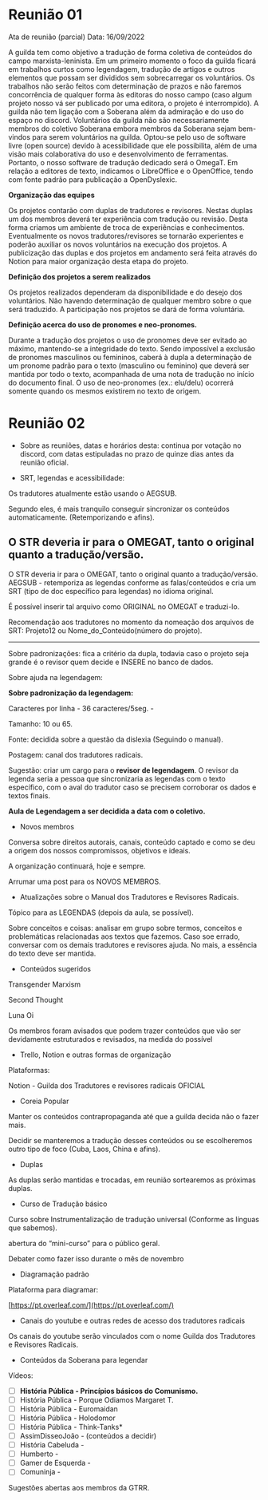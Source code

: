 
# Reunião 01

Ata de reunião (parcial)
Data: 16/09/2022

A guilda tem como objetivo a tradução de forma coletiva de conteúdos do campo marxista-leninista. Em um primeiro momento o foco da guilda ficará em trabalhos curtos como legendagem, tradução de artigos e outros elementos que possam ser divididos sem sobrecarregar os voluntários. Os trabalhos não serão feitos com determinação de prazos e não faremos concorrência de qualquer forma às editoras do nosso campo (caso algum projeto nosso vá ser publicado por uma editora, o projeto é interrompido). A guilda não tem ligação com a Soberana além da admiração e do uso do espaço no discord. Voluntários da guilda não são necessariamente membros do coletivo Soberana embora membros da Soberana sejam bem-vindos para serem voluntários na guilda. Optou-se pelo uso de software livre (open source) devido à acessibilidade que ele possibilita, além de uma visão mais colaborativa do uso e desenvolvimento de ferramentas. Portanto, o nosso software de tradução dedicado será o OmegaT. Em relação a editores de texto, indicamos o LibreOffice e o OpenOffice, tendo com fonte padrão para publicação a OpenDyslexic.

**Organização das equipes**

Os projetos contarão com duplas de tradutores e revisores. Nestas duplas um dos membros deverá ter experiência com tradução ou revisão. Desta forma criamos um ambiente de troca de experiências e conhecimentos. Eventualmente os novos tradutores/revisores se tornarão experientes e poderão auxiliar os novos voluntários na execução dos projetos. A publicização das duplas e dos projetos em andamento será feita através do Notion para maior organização desta etapa do projeto.

**Definição dos projetos a serem realizados**

Os projetos realizados dependeram da disponibilidade e do desejo dos voluntários. Não havendo determinação de qualquer membro sobre o que será traduzido. A participação nos projetos se dará de forma voluntária.

**Definição acerca do uso de pronomes e neo-pronomes.**

Durante a tradução dos projetos o uso de pronomes deve ser evitado ao máximo, mantendo-se a integridade do texto. Sendo impossível a exclusão de pronomes masculinos ou femininos, caberá à dupla a determinação de um pronome padrão para o texto (masculino ou feminino) que deverá ser mantida por todo o texto, acompanhada de uma nota de tradução no início do documento final. O uso de neo-pronomes (ex.: elu/delu) ocorrerá somente quando os mesmos existirem no texto de origem.

# Reunião 02 
    
- Sobre as reuniões, datas e horários desta: continua por votação no discord, com datas estipuladas no prazo de quinze dias antes da reunião oficial.
    
-   SRT, legendas e acessibilidade:
    
Os tradutores atualmente estão usando o AEGSUB.
    
Segundo eles, é mais tranquilo conseguir sincronizar os conteúdos automaticamente. (Retemporizando e afins).
    
O STR deveria ir para o OMEGAT, tanto o original quanto a tradução/versão.
 ----------
O STR deveria ir para o OMEGAT, tanto o original quanto a tradução/versão.
AEGSUB - retemporiza as legendas conforme as falas/conteúdos e cria um SRT (tipo de doc específico para legendas) no idioma original.

É possível inserir tal arquivo como ORIGINAL no OMEGAT e traduzi-lo.

Recomendação aos tradutores no momento da nomeação dos arquivos de SRT: Projeto12 ou Nome_do_Conteúdo(número do projeto).

----------

Sobre padronizações: fica a critério da dupla, todavia caso o projeto seja grande é o revisor quem decide e INSERE no banco de dados.

Sobre ajuda na legendagem:

**Sobre padronização da legendagem:**

Caracteres por linha - 36 caracteres/5seg. -

Tamanho: 10 ou 65.

Fonte: decidida sobre a questão da dislexia (Seguindo o manual).

Postagem: canal dos tradutores radicais.

Sugestão: criar um cargo para o **revisor de legendagem**. O revisor da legenda seria a pessoa que sincronizaria as legendas com o texto específico, com o aval do tradutor caso se precisem corroborar os dados e textos finais.

**Aula de Legendagem a ser decidida a data com o coletivo.**

-   Novos membros

Conversa sobre direitos autorais, canais, conteúdo captado e como se deu a origem dos nossos compromissos, objetivos e ideais.

A organização continuará, hoje e sempre.

Arrumar uma post para os NOVOS MEMBROS.

-   Atualizações sobre o Manual dos Tradutores e Revisores Radicais.

Tópico para as LEGENDAS (depois da aula, se possível).

Sobre conceitos e coisas: analisar em grupo sobre termos, conceitos e problemáticas relacionadas aos textos que fazemos. Caso soe errado, conversar com os demais tradutores e revisores ajuda. No mais, a essência do texto deve ser mantida.

-   Conteúdos sugeridos

Transgender Marxism

Second Thought

Luna Oi

Os membros foram avisados que podem trazer conteúdos que vão ser devidamente estruturados e revisados, na medida do possível

-   Trello, Notion e outras formas de organização

Plataformas:

Notion - Guilda dos Tradutores e revisores radicais OFICIAL

-   Coreia Popular

Manter os conteúdos contrapropaganda até que a guilda decida não o fazer mais.

Decidir se manteremos a tradução desses conteúdos ou se escolheremos outro tipo de foco (Cuba, Laos, China e afins).

-   Duplas

As duplas serão mantidas e trocadas, em reunião sortearemos as próximas duplas.

-   Curso de Tradução básico

Curso sobre Instrumentalização de tradução universal (Conforme as línguas que sabemos).

abertura do “mini-curso” para o público geral.

Debater como fazer isso durante o mês de novembro

-   Diagramação padrão

Plataforma para diagramar:

[](https://pt.overleaf.com/)[https://pt.overleaf.com/](https://pt.overleaf.com/)

-   Canais do youtube e outras redes de acesso dos tradutores radicais

Os canais do youtube serão vinculados com o nome Guilda dos Tradutores e Revisores Radicais.

-   Conteúdos da Soberana para legendar

Vídeos:

-   [ ] **História Pública - Princípios básicos do Comunismo.**
-   [ ] História Pública - Porque Odiamos Margaret T.
-   [ ] História Pública - Euromaidan
-   [ ] História Pública - Holodomor
-   [ ] História Pública - Think-Tanks*
-   [ ] AssimDisseoJoão - (conteúdos a decidir)
-   [ ] História Cabeluda -
-   [ ] Humberto -
-   [ ] Gamer de Esquerda -
-   [ ] Comuninja -

Sugestões abertas aos membros da GTRR.
